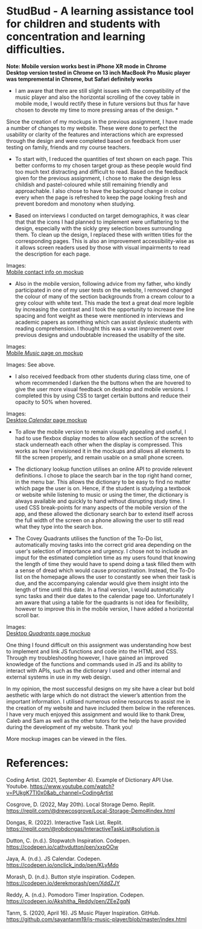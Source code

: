 

# StudBud - A learning assistance tool for children and students with concentration and learning difficulties.

__Note: Mobile version works best in iPhone XR mode in Chrome__ <br>
__Desktop version tested in Chrome on 13 inch MacBook Pro__
__Music player was tempremental in Chrome, but Safari definitely works__

* I am aware that there are still slight issues with the compatibility of the music player and also the horizontal scrolling of the covey table in mobile mode, I would rectify these in future versions but thus far have chosen to devote my time to more pressing areas of the design. *

Since the creation of my mockups in the previous assignment, I have made a number of changes to my website. These were done to perfect the usability or clarity of the features and interactions which are expressed through the design and were completed based on feedback from user testing on family, friends and my course teachers.

* To start with, I reduced the quantities of text shown on each page. This better conforms to my chosen target group as these people would find too much text distracting and difficult to read. Based on the feedback given for the previous assignment, I chose to make the design less childish and pastel-coloured while still remaining friendly and approachable. I also chose to have the background change in colour every when the page is refreshed to keep the page looking fresh and prevent boredom and monotony when studying. 

* Based on interviews I conducted on target demographics, it was clear that that the icons I had planned to implement were unflattering to the design, especially with the sickly grey selection boxes surrounding them. To clean up the design, I replaced these with written titles for the corresponding pages. This is also an improvement accessibility-wise as it allows screen readers used by those with visual impairments to read the description for each page.

Images: <br>
[Mobile contact info on mockup](#mobile-home-mockup.png) <br>



* Also in the mobile version, following advice from my father, who kindly participated in one of my user tests on the website, I removed changed the colour of many of the section backgrounds from a cream colour to a grey colour with white text. This made the text a great deal more legible by increasing the contrast and I took the opportunity to increase the line spacing and font weight as these were mentioned in interviews and academic papers as something which can assist dyslexic students with reading comprehension. I thought this was a vast improvement over previous designs and undoubtable increased the usabilty of the site.


Images: <br>
[Mobile _Music_ page on mockup](#mobile-music-mockup.png) <br>




Images: See above.

* I also received feedback from other students during class time, one of whom recommended I darken the the buttons when the are hovered to give the user more visual feedback on desktop and mobile versions. I completed this by using CSS to target certain buttons and reduce their opacity to 50% when hovered.

Images: <br>
[Desktop _Calendar_ page mockup](#desktop-calendar-mockup.png) <br>



* To allow the mobile version to remain visually appealing and useful, I had to use flexbox display modes to allow each section of the screen to stack underneath each other when the display is compressed. This works as how I envisioned it in the mockups and allows all elements to fill the screen properly, and remain usable on a small phone screen. 


* The dictionary lookup function utilises an online API to provide relevent definitions. I chose to place the search bar in the top right hand corner, in the menu bar. This allows the dictionary to be easy to find no matter which page the user is on. Hence, if the student is studying a textbook or website while listening to music or using the timer, the dictionary is always available and quickly to hand without disrupting study time. I used CSS break-points for many aspects of the mobile version of the app, and these allowed the dictionary search bar to extend itself across the full width of the screen on a phone allowing the user to still read what they type into the search box.

* The Covey Quadrants utilises the function of the To-Do list, automatically moving tasks into the correct grid area depending on the user's selection of importance and urgency. I chose not to include an imput for the estimated completion time as my users found that knowing the length of time they would have to spend doing a task filled them with a sense of dread which would cause procrastination. Instead, the To-Do list on the homepage allows the user to constantly see when their task is due, and the accompanying calendar would give them insight into the length of time until this date. In a final version, I would automatically sync tasks and their due dates to the calendar page too. Unfortunately I am aware that using a table for the quadrants is not idea for flexibility, however to improve this in the mobile version, I have added a horizontal scroll bar.

Images: <br>
[Desktop _Quadrants_ page mockup](#desktop-quadrants-mockup.png) <br>


One thing I found difficult on this assignment was understanding how best to implement and link JS functions and code into the HTML and CSS. Through my troubleshooting however, I have gained an improved knowledge of the functions and commands used in JS and its ability to interact with APIs, such as the dictionary I used and other internal and external systems in use in my web design.

In my opinion, the most successful designs on my site have a clear but bold aesthetic with large  which do not distract the viewer’s attention from the important information. I utilised numerous online resources to assist me in the creation of my website and have included them below in the references. I have very much enjoyed this assignment and would like to thank Drew, Caleb and Sam as well as the other tutors for the help the have provided during the development of my website. Thank you!
<br>

More mockup images can be viewed in the files.


# References:

Coding Artist. (2021, September 4). Example of Dictionary API Use. Youtube. https://www.youtube.com/watch?v=PUkgK7TI0x0&ab_channel=CodingArtist

Cosgrove, D. (2022, May 20th). Local Storage Demo. Replit. https://replit.com/@drewcosgrove/Local-Storage-Demo#index.html

Dongas, R. (2022). Interactive Task List. Replit. https://replit.com/@robdongas/InteractiveTaskList#solution.js

Dutton, C. (n.d.). Stopwatch Inspiration. Codepen. https://codepen.io/cathydutton/pen/xxpOOw

Jaya, A. (n.d.). JS Calendar. Codepen. https://codepen.io/onclick_indo/pen/KLyMdo

Morash, D. (n.d.). Button style inspiration. Codepen. https://codepen.io/derekmorash/pen/XddZJY

Reddy, A. (n.d.). Pomodoro Timer Inspiration. Codepen. https://codepen.io/Akshitha_Reddy/pen/ZEeZgqN

Tanm, S. (2020, April 16). JS Music Player Inspiration. GitHub. https://github.com/sayantanm19/js-music-player/blob/master/index.html





